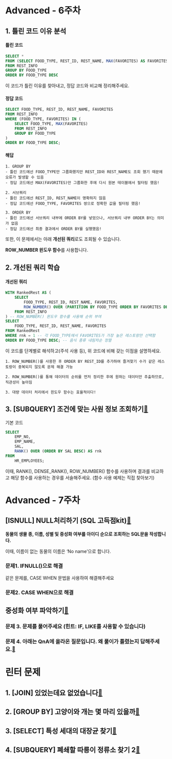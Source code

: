 # Advanced - 6주차
## 1. 틀린 코드 이유 분석

#### 틀린 코드

```SQL
SELECT *
FROM (SELECT FOOD_TYPE, REST_ID, REST_NAME, MAX(FAVORITES) AS FAVORITES
FROM REST_INFO
GROUP BY FOOD_TYPE
ORDER BY FOOD_TYPE DESC
```
이 코드가 틀린 이유를 찾아내고, 정답 코드와 비교해 정리해주세요.

#### 정답 코드

```SQL
SELECT FOOD_TYPE, REST_ID, REST_NAME, FAVORITES
FROM REST_INFO
WHERE (FOOD_TYPE, FAVORITES) IN (
    SELECT FOOD_TYPE, MAX(FAVORITES)    
    FROM REST_INFO
    GROUP BY FOOD_TYPE
) 
ORDER BY FOOD_TYPE DESC;
```
#### 해답
```
1. GROUP BY
- 틀린 코드에선 FOOD_TYPE만 그룹화했지만 REST_ID와 REST_NAME도 조회 했기 때문에 오류가 발생할 수 있음
- 정답 코드에선 MAX(FAVORITES)만 그룹화한 후에 다시 원본 테이블에서 필터링 했음!

2. 서브쿼리
- 틀린 코드에선 REST_ID, REST_NAME이 명확하지 않음
- 정답 코드에선 FOOD_TYPE, FAVORITES 쌍으로 정확한 값을 필터링 했음!

3. ORDER BY
- 틀린 코드에선 서브쿼리 내부에 ORDER BY를 넣었으나, 서브쿼리 내부 ORDER BY는 의미가 없음
- 정답 코드에선 최종 결과에서 ORDER BY를 실행했음!
```



또한, 이 문제에서는 아래 **개선된 쿼리**로도 조회될 수 있습니다. 

**ROW_NUMBER 윈도우 함수**를 사용합니다.

## 2. 개선된 쿼리 학습

#### 개선된 쿼리

```SQL
WITH RankedRest AS (
    SELECT 
        FOOD_TYPE, REST_ID, REST_NAME, FAVORITES,
        ROW_NUMBER() OVER (PARTITION BY FOOD_TYPE ORDER BY FAVORITES DESC, REST_ID) AS rnk
    FROM REST_INFO
) -- ROW_NUMBER() 윈도우 함수를 사용해 순위 부여
SELECT 
    FOOD_TYPE, REST_ID, REST_NAME, FAVORITES
FROM RankedRest
WHERE rnk = 1 -- 각 FOOD_TYPE에서 FAVORITES가 가장 높은 레스토랑만 선택함
ORDER BY FOOD_TYPE DESC; -- 음식 종류 내림차순 정렬
```

이 코드를 단계별로 해석하고(주석 사용 등), 위 코드에 비해 갖는 이점을 설명하세요.
```
1. ROW_NUMBER()를 사용한 후 ORDER BY REST_ID를 추가하여 즐겨찾기 수가 같은 레스토랑이 중복되지 않도록 문제 해결 가능

2. ROW_NUMBER()를 통해 데이터의 순위를 먼저 정리한 후에 원하는 데이터만 추출하므로, 직관성이 높아짐

3. 대량 데이터 처리에서 윈도우 함수는 효율적이다!
```

## 3. [SUBQUERY] 조건에 맞는 사원 정보 조회하기[🔗](https://school.programmers.co.kr/learn/courses/30/lessons/284527)


기본 코드
```SQL
SELECT 
    EMP_NO, 
    EMP_NAME, 
    SAL,
    RANK() OVER (ORDER BY SAL DESC) AS rnk
FROM 
    HR_EMPLOYEES;
```

이때, RANK(), DENSE_RANK(), ROW_NUMBER() 함수를 사용하며 결과를 비교하고 해당 함수를 사용하는 경우를 서술해주세요. (함수 사용 예제는 직접 찾아보기)

# Advanced - 7주차
## [ISNULL] NULL처리하기 (SQL 고득점kit)[🔗](https://school.programmers.co.kr/learn/courses/30/lessons/59410)

**동물의 생물 종, 이름, 성별 및 중성화 여부를 아이디 순으로 조회하는 SQL문을 작성합니다.**

이때, 이름이 없는 동물의 이름은 ‘No name’으로 합니다.

### 문제1. IFNULL()으로 해결

같은 문제를, CASE WHEN 문법을 사용하여 해결해주세요

### 문제2. CASE WHEN으로 해결

## 중성화 여부 파악하기[🔗](https://school.programmers.co.kr/learn/courses/30/lessons/59409#qna)

### 문제 3. 문제를 풀어주세요 (힌트: IF, LIKE를 사용할 수 있습니다)

### 문제 4. 아래는 QnA에 올라온 질문입니다. 왜 풀이가 틀렸는지 답해주세요.[🔗](https://school.programmers.co.kr/questions/80270)

# 린터 문제
## 1. [JOIN] 있었는데요 없었습니다[🔗](https://school.programmers.co.kr/learn/courses/30/lessons/59043)

## 2. [GROUP BY] 고양이와 개는 몇 마리 있을까[🔗](https://school.programmers.co.kr/learn/courses/30/lessons/59040)

## 3. [SELECT] 특성 세대의 대장균 찾기[🔗](https://school.programmers.co.kr/learn/courses/30/lessons/301650)

## 4. [SUBQUERY] 폐쇄할 따릉이 정류소 찾기 2[🔗](https://solvesql.com/problems/find-unnecessary-station-2/)